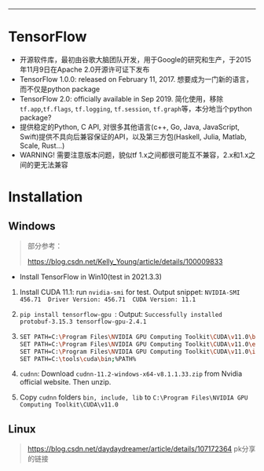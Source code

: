 



---

# TensorFlow

- 开源软件库，最初由谷歌大脑团队开发，用于Google的研究和生产，于2015年11月9日在Apache 2.0开源许可证下发布
- TensorFlow 1.0.0: released on February 11, 2017. 想要成为一门新的语言，而不仅是python package
- TensorFlow 2.0: officially available in Sep 2019. 简化使用，移除`tf.app`,`tf.flags`, `tf.logging`, `tf.session`, `tf.graph`等，本分地当个python package?
- 提供稳定的Python, C API, 对很多其他语言(c++, Go, Java, JavaScript, Swift)提供不具向后兼容保证的API，以及第三方包(Haskell, Julia, Matlab, Scale, Rust...)
- WARNING! 需要注意版本问题，貌似tf 1.x之间都很可能互不兼容，2.x和1.x之间的更无法兼容



# Installation



## Windows

> 部分参考：
>
> https://blog.csdn.net/Kelly_Young/article/details/100009833

- Install TensorFlow in Win10(test in 2021.3.3)

1. Install CUDA 11.1: run `nvidia-smi` for test. Output snippet: `NVIDIA-SMI 456.71  Driver Version: 456.71  CUDA Version: 11.1`

2. `pip install tensorflow-gpu `: Output: `Successfully installed protobuf-3.15.3 tensorflow-gpu-2.4.1`

3. ```bash
   SET PATH=C:\Program Files\NVIDIA GPU Computing Toolkit\CUDA\v11.0\bin;%PATH%
   SET PATH=C:\Program Files\NVIDIA GPU Computing Toolkit\CUDA\v11.0\extras\CUPTI\lib64;%PATH%
   SET PATH=C:\Program Files\NVIDIA GPU Computing Toolkit\CUDA\v11.0\include;%PATH%
   SET PATH=C:\tools\cuda\bin;%PATH%
   ```

4. `cudnn`: Download `cudnn-11.2-windows-x64-v8.1.1.33.zip` from Nvidia official website. Then unzip.

5. Copy `cudnn` folders `bin, include, lib` to `C:\Program Files\NVIDIA GPU Computing Toolkit\CUDA\v11.0`



## Linux

> https://blog.csdn.net/daydaydreamer/article/details/107172364    pk分享的链接



